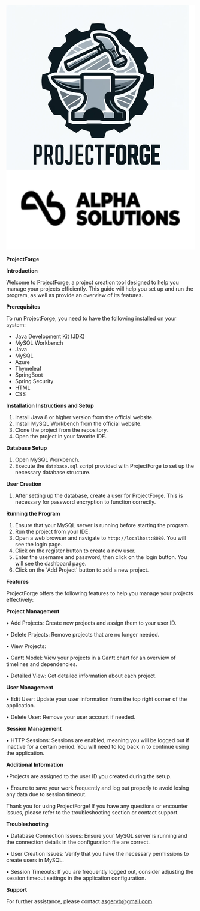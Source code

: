![img_3.png](img_3.png) 

**ProjectForge**

**Introduction**

Welcome to ProjectForge, a project creation tool designed to help you manage your projects efficiently. This guide will help you set up and run the program, as well as provide an overview of its features.


**Prerequisites**


To run ProjectForge, you need to have the following installed on your system:
* Java Development Kit (JDK)
* MySQL Workbench
* Java
* MySQL
* Azure
* Thymeleaf
* SpringBoot
* Spring Security
* HTML
* CSS


**Installation Instructions and Setup**

1. Install Java 8 or higher version from the official website.
2. Install MySQL Workbench from the official website.
3. Clone the project from the repository.
4. Open the project in your favorite IDE.

**Database Setup**

1. Open MySQL Workbench.
2. Execute the `database.sql` script provided with ProjectForge to set up the necessary database structure.

**User Creation**

1. After setting up the database, create a user for ProjectForge. This is necessary for password encryption to function correctly.

**Running the Program**

1. Ensure that your MySQL server is running before starting the program.
2. Run the project from your IDE.
3. Open a web browser and navigate to `http://localhost:8080`. You will see the login page.
4. Click on the register button to create a new user.
5. Enter the username and password, then click on the login button. You will see the dashboard page.
6. Click on the 'Add Project' button to add a new project.

**Features**

ProjectForge offers the following features to help you manage your projects effectively:

**Project Management**

•        Add Projects: Create new projects and assign them to your user ID.

•        Delete Projects: Remove projects that are no longer needed.

•        View Projects:

•        Gantt Model: View your projects in a Gantt chart for an overview of timelines and dependencies.

•        Detailed View: Get detailed information about each project.

**User Management**

•        Edit User: Update your user information from the top right corner of the application.

•        Delete User: Remove your user account if needed.

**Session Management**

•        HTTP Sessions: Sessions are enabled, meaning you will be logged out if inactive for a certain period. You will need to log back in to continue using the application.

**Additional Information**

•Projects are assigned to the user ID you created during the setup.

•        Ensure to save your work frequently and log out properly to avoid losing any data due to session timeout.

Thank you for using ProjectForge! If you have any questions or encounter issues, please refer to the troubleshooting section or contact support.

**Troubleshooting**

•        Database Connection Issues: Ensure your MySQL server is running and the connection details in the configuration file are correct.

•        User Creation Issues: Verify that you have the necessary permissions to create users in MySQL.

•        Session Timeouts: If you are frequently logged out, consider adjusting the session timeout settings in the application configuration.

**Support**

For further assistance, please contact asgervb@gmail.com
